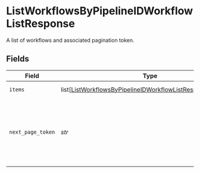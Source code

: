 # ListWorkflowsByPipelineIDWorkflowListResponse

A list of workflows and associated pagination token.


## Fields

| Field                                                                                                                                           | Type                                                                                                                                            | Required                                                                                                                                        | Description                                                                                                                                     |
| ----------------------------------------------------------------------------------------------------------------------------------------------- | ----------------------------------------------------------------------------------------------------------------------------------------------- | ----------------------------------------------------------------------------------------------------------------------------------------------- | ----------------------------------------------------------------------------------------------------------------------------------------------- |
| `items`                                                                                                                                         | list[[ListWorkflowsByPipelineIDWorkflowListResponseWorkflow](../../models/operations/listworkflowsbypipelineidworkflowlistresponseworkflow.md)] | :heavy_check_mark:                                                                                                                              | A list of workflows.                                                                                                                            |
| `next_page_token`                                                                                                                               | *str*                                                                                                                                           | :heavy_check_mark:                                                                                                                              | A token to pass as a `page-token` query parameter to return the next page of results.                                                           |